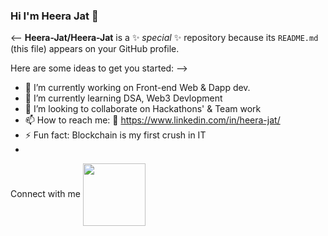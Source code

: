 ### Hi I'm Heera Jat 👋


<-- **Heera-Jat/Heera-Jat** is a ✨ _special_ ✨ repository because its `README.md` (this file) appears on your GitHub profile.

Here are some ideas to get you started: -->

- 🔭 I’m currently working on Front-end Web & Dapp dev.
- 🌱 I’m currently learning DSA, Web3 Devlopment
- 👯 I’m looking to collaborate on Hackathons' & Team work
- 📫 How to reach me: 🔗 https://www.linkedin.com/in/heera-jat/
- ⚡ Fun fact: Blockchain is my first crush in IT
- 
Connect with me
<a href="https://www.linkedin.com/in/heera-jat/" target="blank"><img align="center" src="https://www.flaticon.com/free-icon/linkedin_3669739" height="100" /></a>

